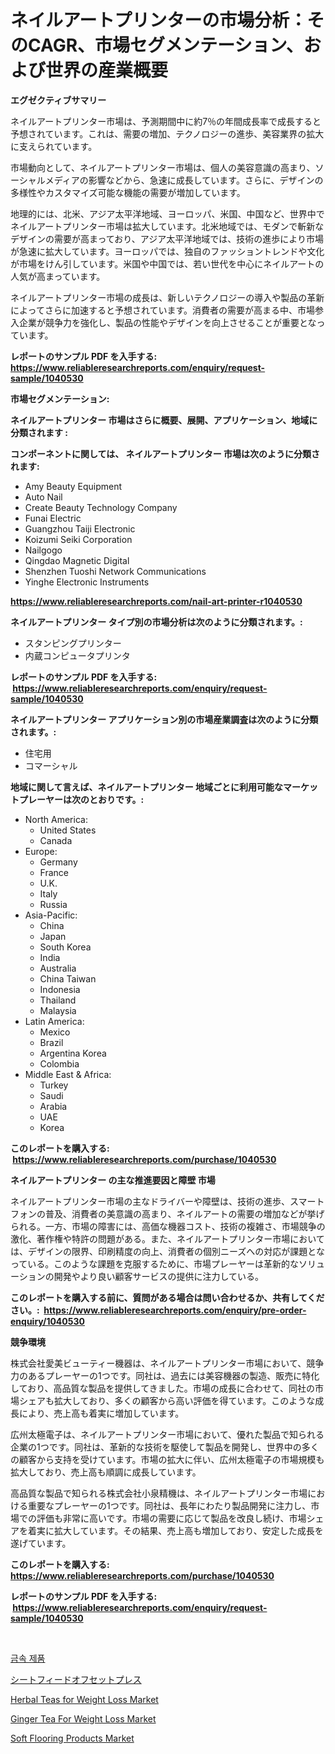 <p><h1>ネイルアートプリンターの市場分析：そのCAGR、市場セグメンテーション、および世界の産業概要</h1></p><p><strong>エグゼクティブサマリー</strong></p>
<p><p>ネイルアートプリンター市場は、予測期間中に約7％の年間成長率で成長すると予想されています。これは、需要の増加、テクノロジーの進歩、美容業界の拡大に支えられています。</p><p>市場動向として、ネイルアートプリンター市場は、個人の美容意識の高まり、ソーシャルメディアの影響などから、急速に成長しています。さらに、デザインの多様性やカスタマイズ可能な機能の需要が増加しています。</p><p>地理的には、北米、アジア太平洋地域、ヨーロッパ、米国、中国など、世界中でネイルアートプリンター市場は拡大しています。北米地域では、モダンで斬新なデザインの需要が高まっており、アジア太平洋地域では、技術の進歩により市場が急速に拡大しています。ヨーロッパでは、独自のファッショントレンドや文化が市場をけん引しています。米国や中国では、若い世代を中心にネイルアートの人気が高まっています。</p><p>ネイルアートプリンター市場の成長は、新しいテクノロジーの導入や製品の革新によってさらに加速すると予想されています。消費者の需要が高まる中、市場参入企業が競争力を強化し、製品の性能やデザインを向上させることが重要となっています。</p></p>
<p><strong>レポートのサンプル PDF を入手する: <a href="https://www.reliableresearchreports.com/enquiry/request-sample/1040530">https://www.reliableresearchreports.com/enquiry/request-sample/1040530</a></strong></p>
<p><strong>市場セグメンテーション:</strong></p>
<p><strong> ネイルアートプリンター 市場はさらに概要、展開、アプリケーション、地域に分類されます :</strong></p>
<p><strong>コンポーネントに関しては、 ネイルアートプリンター 市場は次のように分類されます: &nbsp;</strong></p>
<p><ul><li>Amy Beauty Equipment</li><li>Auto Nail</li><li>Create Beauty Technology Company</li><li>Funai Electric</li><li>Guangzhou Taiji Electronic</li><li>Koizumi Seiki Corporation</li><li>Nailgogo</li><li>Qingdao Magnetic Digital</li><li>Shenzhen Tuoshi Network Communications</li><li>Yinghe Electronic Instruments</li></ul></p>
<p><strong><a href="https://www.reliableresearchreports.com/nail-art-printer-r1040530">https://www.reliableresearchreports.com/nail-art-printer-r1040530</a></strong></p>
<p><strong> ネイルアートプリンター タイプ別の市場分析は次のように分類されます。:</strong></p>
<p><ul><li>スタンピングプリンター</li><li>内蔵コンピュータプリンタ</li></ul></p>
<p><strong>レポートのサンプル PDF を入手する: &nbsp;<a href="https://www.reliableresearchreports.com/enquiry/request-sample/1040530">https://www.reliableresearchreports.com/enquiry/request-sample/1040530</a></strong></p>
<p><strong> ネイルアートプリンター アプリケーション別の市場産業調査は次のように分類されます。:</strong></p>
<p><ul><li>住宅用</li><li>コマーシャル</li></ul></p>
<p><strong>地域に関して言えば、ネイルアートプリンター 地域ごとに利用可能なマーケットプレーヤーは次のとおりです。:</strong></p>
<p><ul>
    <li>
        North America:
        <ul>
            <li>United States</li>
            <li>Canada</li>
        </ul>
    </li>
    <li>
        Europe:
        <ul>
            <li>Germany</li>
            <li>France</li>
            <li>U.K.</li>
            <li>Italy</li>
            <li>Russia</li>
        </ul>
    </li>
    <li>
        Asia-Pacific:
        <ul>
            <li>China</li>
            <li>Japan</li>
            <li>South Korea</li>
            <li>India</li>
            <li>Australia</li>
            <li>China Taiwan</li>
            <li>Indonesia</li>
            <li>Thailand</li>
            <li>Malaysia</li>
        </ul>
    </li>
    <li>
        Latin America:
        <ul>
            <li>Mexico</li>
            <li>Brazil</li>
            <li>Argentina Korea</li>
            <li>Colombia</li>
        </ul>
    </li>
    <li>
        Middle East & Africa:
        <ul>
            <li>Turkey</li>
            <li>Saudi</li>
            <li>Arabia</li>
            <li>UAE</li>
            <li>Korea</li>
        </ul>
    </li>
    </ul></p>
<p><strong>このレポートを購入する: &nbsp;<a href="https://www.reliableresearchreports.com/purchase/1040530">https://www.reliableresearchreports.com/purchase/1040530</a></strong></p>
<p><strong>ネイルアートプリンター の主な推進要因と障壁 市場</strong></p>
<p><p>ネイルアートプリンター市場の主なドライバーや障壁は、技術の進歩、スマートフォンの普及、消費者の美意識の高まり、ネイルアートの需要の増加などが挙げられる。一方、市場の障害には、高価な機器コスト、技術の複雑さ、市場競争の激化、著作権や特許の問題がある。また、ネイルアートプリンター市場においては、デザインの限界、印刷精度の向上、消費者の個別ニーズへの対応が課題となっている。このような課題を克服するために、市場プレーヤーは革新的なソリューションの開発やより良い顧客サービスの提供に注力している。</p></p>
<p><strong>このレポートを購入する前に、質問がある場合は問い合わせるか、共有してください。:&nbsp; <a href="https://www.reliableresearchreports.com/enquiry/pre-order-enquiry/1040530">https://www.reliableresearchreports.com/enquiry/pre-order-enquiry/1040530</a></strong></p>
<p><strong>競争環境</strong></p>
<p><p>株式会社愛美ビューティー機器は、ネイルアートプリンター市場において、競争力のあるプレーヤーの1つです。同社は、過去には美容機器の製造、販売に特化しており、高品質な製品を提供してきました。市場の成長に合わせて、同社の市場シェアも拡大しており、多くの顧客から高い評価を得ています。このような成長により、売上高も着実に増加しています。</p><p>広州太極電子は、ネイルアートプリンター市場において、優れた製品で知られる企業の1つです。同社は、革新的な技術を駆使して製品を開発し、世界中の多くの顧客から支持を受けています。市場の拡大に伴い、広州太極電子の市場規模も拡大しており、売上高も順調に成長しています。</p><p>高品質な製品で知られる株式会社小泉精機は、ネイルアートプリンター市場における重要なプレーヤーの1つです。同社は、長年にわたり製品開発に注力し、市場での評価も非常に高いです。市場の需要に応じて製品を改良し続け、市場シェアを着実に拡大しています。その結果、売上高も増加しており、安定した成長を遂げています。</p></p>
<p><strong>このレポートを購入する: &nbsp; <a href="https://www.reliableresearchreports.com/purchase/1040530">https://www.reliableresearchreports.com/purchase/1040530</a></strong></p>
<p><strong>レポートのサンプル PDF を入手する: &nbsp;<a href="https://www.reliableresearchreports.com/enquiry/request-sample/1040530">https://www.reliableresearchreports.com/enquiry/request-sample/1040530</a></strong><strong></strong></p>
<p>&nbsp;</p>
<p><p><a href="https://github.com/Elenrrera7685/Market-Research-Report-List-1/blob/main/639881917105.md">금속 제품</a></p><p><a href="https://github.com/ReyesKohler20231/Market-Research-Report-List-1/blob/main/281310018517.md">シートフィードオフセットプレス</a></p><p><a href="https://github.com/jsmusil/Market-Research-Report-List-2/blob/main/herbal-teas-for-weight-loss-market.md">Herbal Teas for Weight Loss Market</a></p><p><a href="https://github.com/yemakinde/Market-Research-Report-List-2/blob/main/ginger-tea-for-weight-loss-market.md">Ginger Tea For Weight Loss Market</a></p><p><a href="https://issuu.com/reportprime-2/docs/soft-flooring-products-market-size-2030.pptx">Soft Flooring Products Market</a></p></p>